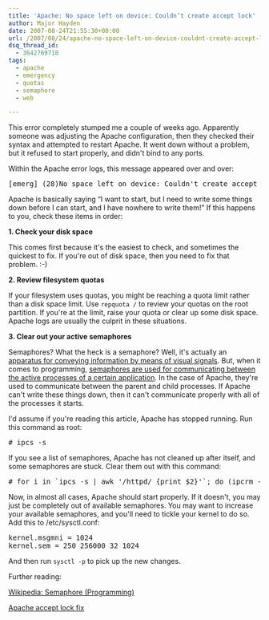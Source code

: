 ```yaml
---
title: 'Apache: No space left on device: Couldn’t create accept lock'
author: Major Hayden
date: 2007-08-24T21:55:30+00:00
url: /2007/08/24/apache-no-space-left-on-device-couldnt-create-accept-lock/
dsq_thread_id:
  - 3642769718
tags:
  - apache
  - emergency
  - quotas
  - semaphore
  - web

---
```

This error completely stumped me a couple of weeks ago. Apparently someone was adjusting the Apache configuration, then they checked their syntax and attempted to restart Apache. It went down without a problem, but it refused to start properly, and didn't bind to any ports.

Within the Apache error logs, this message appeared over and over:

<pre lang="html">[emerg] (28)No space left on device: Couldn't create accept lock</pre>

Apache is basically saying &#8220;I want to start, but I need to write some things down before I can start, and I have nowhere to write them!&#8221; If this happens to you, check these items in order:

**1. Check your disk space**

This comes first because it's the easiest to check, and sometimes the quickest to fix. If you're out of disk space, then you need to fix that problem. :-)

**2. Review filesystem quotas**

If your filesystem uses quotas, you might be reaching a quota limit rather than a disk space limit. Use `repquota /` to review your quotas on the root partition. If you're at the limit, raise your quota or clear up some disk space. Apache logs are usually the culprit in these situations.

**3. Clear out your active semaphores**

Semaphores? What the heck is a semaphore? Well, it's actually an [apparatus for conveying information by means of visual signals][1]. But, when it comes to programming, [semaphores are used for communicating between the active processes of a certain application][2]. In the case of Apache, they're used to communicate between the parent and child processes. If Apache can't write these things down, then it can't communicate properly with all of the processes it starts.

I'd assume if you're reading this article, Apache has stopped running. Run this command as root:

<pre lang="html"># ipcs -s</pre>

If you see a list of semaphores, Apache has not cleaned up after itself, and some semaphores are stuck. Clear them out with this command:

<pre lang="html"># for i in `ipcs -s | awk '/httpd/ {print $2}'`; do (ipcrm -s $i); done</pre>

Now, in almost all cases, Apache should start properly. If it doesn't, you may just be completely out of available semaphores. You may want to increase your available semaphores, and you'll need to tickle your kernel to do so. Add this to /etc/sysctl.conf:

<pre lang="html">kernel.msgmni = 1024
kernel.sem = 250 256000 32 1024</pre>

And then run `sysctl -p` to pick up the new changes.

Further reading:

[Wikipedia: Semaphore (Programming)][2]

[Apache accept lock fix][3]

 [1]: http://en.wikipedia.org/wiki/Semaphore
 [2]: http://en.wikipedia.org/wiki/Semaphore_%28programming%29
 [3]: http://www.webpipe.net/howto/Apache_accept_lock_fix
